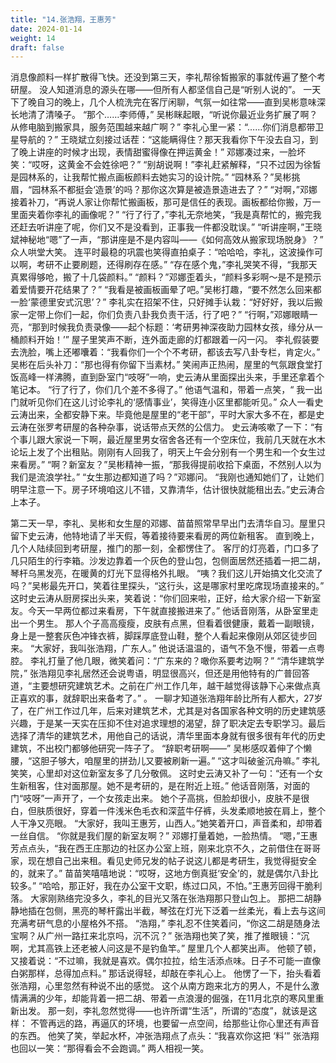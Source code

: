 ```yaml
---
title: "14.张浩翔，王惠芳"
date: 2024-01-14
weight: 14
draft: false
---
```


消息像颜料一样扩散得飞快。还没到第三天，李礼帮徐皙搬家的事就传遍了整个考研屋。
没人知道消息的源头在哪——但所有人都坚信自己是“听别人说的”。
一天下了晚自习的晚上，几个人梳洗完在客厅闲聊，气氛一如往常——直到吴彬意味深长地清了清嗓子。
“那个……李师傅，” 吴彬眯起眼，“听说你最近业务扩展了啊？从修电脑到搬家具，服务范围越来越广啊？”
李礼心里一紧：“……你们消息都带卫星导航的？”
王晓斌立刻接过话茬：“这能瞒得住？那天我看你下午没去自习，到了晚上讲座的时候才出现，表情甜蜜得像在押运黄金！”
邓娜凑过来，一脸坏笑：“哎呀，这黄金不会姓徐吧？”
“别胡说啊！”李礼赶紧解释，“只不过因为徐皙是园林系的，让我帮忙搬点画板颜料去她实习的设计院。”
“园林系？”吴彬挑眉，“园林系不都挺会‘造景’的吗？那你这次算是被造景造进去了？”
“对啊，”邓娜接着补刀，“再说人家让你帮忙搬画板，那可是信任的表现。画板都给你搬，万一里面夹着你李礼的画像呢？”
“行了行了，”李礼无奈地笑，“我是真帮忙的，搬完我还赶去听讲座了呢，你们又不是没看到，正事我一件都没耽误。”
“听讲座啊，”王晓斌神秘地“嗯”了一声，“那讲座是不是内容叫——《如何高效从搬家现场脱身》？”
众人哄堂大笑。
连平时最稳的巩震也笑得直拍桌子：“哈哈哈，李礼，这波操作可以啊，考研不止要刷题，还得刷存在感。”
“存在感个鬼，”李礼哭笑不得，“我那天真累得够呛，搬了十几袋颜料。”
“颜料？”邓娜歪着头，“颜料多彩啊～是不是预示着爱情要开花结果了？”
“我看是被画板画晕了吧。”吴彬打趣，“要不然怎么回来都一脸‘蒙德里安式沉思’？”
李礼实在招架不住，只好摊手认栽：“好好好，我以后搬家一定带上你们一起，你们负责八卦我负责干活，行了吧？”
“行啊，”邓娜眼睛一亮，“那到时候我负责录像——起个标题：‘考研男神深夜助力园林女孩，缘分从一桶颜料开始！’”
屋子里笑声不断，连外面走廊的灯都跟着一闪一闪。
李礼假装要去洗脸，嘴上还嘟囔着：“我看你们一个个不考研，都该去写八卦专栏，肯定火。”
吴彬在后头补刀：“那也得有你留下当素材。”
笑闹声正热闹，屋里的气氛跟食堂打饭高峰一样沸腾，直到卧室门“吱呀”一响，史云涛从里面探出头来，手里还拿着个笔记本。
“行了行了，你们几个差不多得了。” 他语气温和，带着一点笑，“ 我一出门就听见你们在这儿讨论李礼的‘感情事业’，笑得连小区里都能听见。”
众人一看史云涛出来，全都安静下来。毕竟他是屋里的“老干部”，平时大家大多不在，都是史云涛在张罗考研屋的各种杂事，说话带点天然的公信力。
史云涛咳嗽了一下：“有个事儿跟大家说一下啊，最近屋里男女宿舍各还有一个空床位，我前几天就在水木论坛上发了个出租贴。刚刚有人回我了，明天上午会分别有一个男生和一个女生过来看房。”
“啊？新室友？”吴彬精神一振，“那我得提前收拾下桌面，不然别人以为我们是流浪学社。”
“女生那边都知道了吗？”邓娜问。
“我刚也通知她们了，让她们明早注意一下。房子环境咱这儿不错，又靠清华，估计很快就能租出去。”史云涛合上本子。

第二天一早，李礼、吴彬和女生屋的邓娜、苗苗照常早早出门去清华自习。屋里只留下史云涛，他特地请了半天假，等着接待要来看房的两位新租客。
直到晚上，几个人陆续回到考研屋，推门的那一刻，全都愣住了。
客厅的灯亮着，门口多了几只陌生的行李箱。沙发边靠着一个灰色的登山包，包侧面居然还插着一把二胡，琴杆乌黑发亮，在暖黄的灯光下显得格外扎眼。
“咦？我们这儿开始搞文化交流了吗？”吴彬最先开口，笑着往里探头，“这行头，这是哪家村里吃席现场直接来的。”
这时史云涛从厨房探出头来，笑着说：“你们回来啦，正好，给大家介绍一下新室友。今天一早两位都过来看房，下午就直接搬进来了。”
他话音刚落，从卧室里走出一个男生。
那人个子高高瘦瘦，皮肤有点黑，但看着很健康，戴着一副眼镜，身上是一整套灰色冲锋衣裤，脚踩厚底登山鞋，整个人看起来像刚从郊区徒步回来。
“大家好，我叫张浩翔，广东人。” 他说话温温的，语气不急不慢，带着一点粤腔。
李礼打量了他几眼，微笑着问：“广东来的？噉你系要考边啊？”
“清华建筑学院，” 张浩翔见李礼居然还会说粤语，明显很高兴，但还是用他特有的广普回答道，“主要想研究建筑艺术。之前在广州工作几年，越干越觉得该静下心来做点真正喜欢的事，就辞职出来备考了。” 。
一聊才知道张浩翔年龄比所有人都大，27岁了，在广州工作过几年，后来对建筑艺术，尤其是对各国家各种文明的历史建筑感兴趣，于是某一天实在压抑不住对追求理想的渴望，辞了职决定去专职学习。最后选择了清华的建筑艺术，用他自己的话说，清华里面本身就有很多很有年代的历史建筑，不出校门都够他研究一阵子了。
“辞职考研啊——” 吴彬感叹着伸了个懒腰，“这胆子够大，咱屋里的拼劲儿又要被刷新一遍。”
“这才叫破釜沉舟嘛。” 李礼笑笑，心里却对这位新室友多了几分敬佩。
这时史云涛又补了一句：“还有一个女生新租客，住对面那屋。她不是考研的，是在附近上班。”
他话音刚落，对面的门“吱呀”一声开了，一个女孩走出来。
她个子高挑，但脸却很小，皮肤不是很白，但肤质很好，穿着一件浅米色毛衣和深蓝牛仔裤，头发柔顺地披在肩上，整个人干净又亮眼。
“大家好，我叫王惠芳，山西人。”她笑着开口，声音柔和，却带着一丝自信。
“你就是我们屋的新室友啊？” 邓娜打量着她，一脸热情。
“嗯，”王惠芳点点头，“我在西王庄那边的社区办公室上班，刚来北京不久，之前借住在哥哥家，现在想自己出来租。看见史师兄发的帖子说这儿都是考研生，我觉得挺安全的，就来了。”
苗苗笑嘻嘻地说：“哎呀，这地方倒真挺‘安全’的，就是偶尔八卦比较多。”
“哈哈，那正好，我在办公室干文职，练过口风，不怕。”王惠芳回得干脆利落。
大家刚熟络完没多久，李礼的目光又落在张浩翔那只登山包上。
那把二胡静静地插在包侧，黑亮的琴杆露出半截，琴弦在灯光下泛着一丝柔光，看上去与这间充满考研气息的小屋格外不搭。
“浩翔，” 李礼忍不住笑着问，“你这二胡是随身法宝啊？从广州一路扛来北京吗，沉不沉？”
张浩翔也笑了笑，推了推眼镜：“沉啊，尤其高铁上还老被人问这是不是钓鱼竿。”
屋里几个人都笑出声。
他顿了顿，又接着说：“不过嘛，我就是喜欢。偶尔拉拉，给生活添点味。日子不可能一直像白粥那样，总得加点料。”
那话说得轻，却敲在李礼心上。
他愣了一下，抬头看着张浩翔，心里忽然有种说不出的感觉。
这个从南方跑来北方的男人，不是什么激情满满的少年，却能背着一把二胡、带着一点浪漫的倔强，在11月北京的寒风里重新出发。
那一刻，李礼忽然觉得——也许所谓“生活”，所谓的“态度”，就该是这样：
不管再远的路，再逼仄的环境，也要留一点空间，给那些让你心里还有声音的东西。
他笑了笑，举起水杯，冲张浩翔点了点头：“我喜欢你这把 ‘料’”
张浩翔也回以一笑：“那得看会不会跑调。”
两人相视一笑。